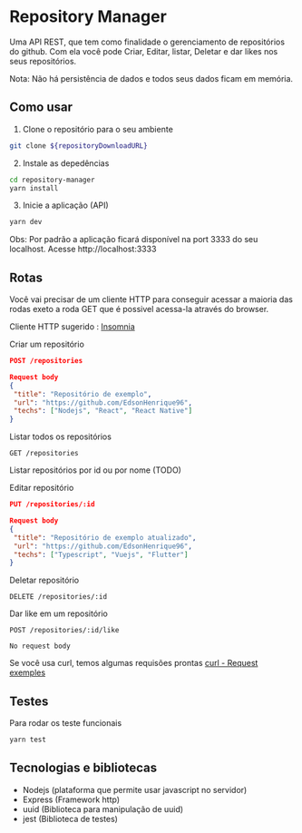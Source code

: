 # Repository Manager

Uma API REST, que tem como finalidade o gerenciamento de repositórios do github.
Com ela você pode Criar, Editar, listar, Deletar e dar likes nos seus repositórios.

Nota: Não há persistência de dados e todos seus dados ficam em memória.

## Como usar

1. Clone o repositório para o seu ambiente
```bash
git clone ${repositoryDownloadURL}
```

2. Instale as depedências
```bash
cd repository-manager
yarn install
```

3. Inicie a aplicação (API)
```bash
yarn dev
```
Obs: Por padrão a aplicação ficará disponível na port 3333 do seu localhost. Acesse http://localhost:3333

## Rotas

Você vai precisar de um cliente HTTP para conseguir acessar a maioria das rodas exeto a roda GET que é possivel acessa-la através do browser.

Cliente HTTP sugerido : [Insomnia](https://insomnia.rest)

Criar um repositório
```json
POST /repositories

Request body
{
 "title": "Repositório de exemplo",
 "url": "https://github.com/EdsonHenrique96",
 "techs": ["Nodejs", "React", "React Native"]
}

```
Listar todos os repositórios
```
GET /repositories
```

Listar repositórios por id ou por nome (TODO)

Editar repositório
```json
PUT /repositories/:id

Request body
{
 "title": "Repositório de exemplo atualizado",
 "url": "https://github.com/EdsonHenrique96",
 "techs": ["Typescript", "Vuejs", "Flutter"]
}
```

Deletar repositório
```
DELETE /repositories/:id
```

Dar like em um repositório
```
POST /repositories/:id/like

No request body
```

Se você usa curl, temos algumas requisões prontas [curl - Request exemples](https://github.com/EdsonHenrique96/repository-manager/blob/master/auxiliary-tools/curl/request-exemples.md  )
## Testes

Para rodar os teste funcionais
```bash
yarn test
```

## Tecnologias e bibliotecas

- Nodejs (plataforma que permite usar javascript no servidor)
- Express (Framework http)
- uuid (Biblioteca para manipulação de uuid)
- jest (Biblioteca de testes)
